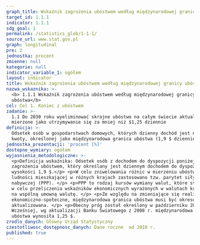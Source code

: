 ```yaml
---
graph_title: Wskaźnik zagrożenia ubóstwem według międzynarodowej granicy ubóstwa
target_id: 1.1.1
indicator: 1.1.1
sdg_goal: 1
permalink: /statistics_glob/1-1-1/
source_url: www.stat.gov.pl
graph: longitudinal
pre: 2
jednostka: procent
zmienne: null
kategorie: null
indicator_variable_1: ogółem
layout: indicator
title: Wskaźnik zagrożenia ubóstwem według międzynarodowej granicy ubóstwa
nazwa_wskaznika: >-
  <b> 1.1.1 Wskaźnik zagrożenia ubóstwem według międzynarodowej granicy
  ubóstwa</b>
cel: Cel 1. Koniec z ubóstwem
zadanie: >-
  1.1 Do 2030 roku wyeliminować skrajne ubóstwo na całym świecie aktualnie
  mierzone jako utrzymywanie się za mniej niż $1,25 dziennie
definicja: >-
  Odsetek osób w gospodarstwach domowych, których dzienny dochód jest niższy od
  kwoty, określonej jako międzynarodowa granica ubóstwa (1,9 $ dziennie).
jednostka_prezentacji: 'procent [%]'
dostepne_wymiary: ogółem
wyjasnienia_metodologiczne: >-
  <p>Definicja wskaźnika: Odsetek osób z dochodem do dyspozycji poniżej progu
  zagrożenia ubóstwem, który określany jest dziennym dochodem do dyspozycji w
  wysokości 1,9 $.</p> <p>W celu zniwelowania różnic w mierzeniu ubóstwa
  ludności mieszkającej w różnych krajach zastosowano tzw. parytet siły
  nabywczej (PPP). </p> <p>PPP to rodzaj kursów wymiany walut, które stosuje się
  w celu przeliczenia wskaźników ekonomicznych wyrażonych w walutach krajowych
  na wspólną umowną walutę. </p> <p>Ze względu na zmieniające się realia
  ekonomiczno-społeczne, międzynarodowa granica ubóstwa musi być okresowo
  aktualizowana. </p> <p>Obecny próg został określony w październiku 2015 r.
  Wcześniej, wg aktualizacji Banku Światowego z 2008 r. międzynarodowa granica
  ubóstwa wynosiła 1,25 $.
zrodlo_danych: Główny Urząd Statystyczny
czestotliwosc_dostępnosc_danych: Dane roczne  od 2010 r.
published: true
---
```

